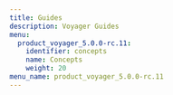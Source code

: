 ```yaml
---
title: Guides
description: Voyager Guides
menu:
  product_voyager_5.0.0-rc.11:
    identifier: concepts
    name: Concepts
    weight: 20
menu_name: product_voyager_5.0.0-rc.11
---
```

